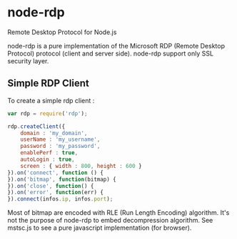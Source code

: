 node-rdp
========

Remote Desktop Protocol for Node.js

node-rdp is a pure implementation of the Microsoft RDP (Remote Desktop Protocol) protocol (client and server side). node-rdp support only SSL security layer.

## Simple RDP Client

To create a simple rdp client : 

```javascript
var rdp = require('rdp');

rdp.createClient({ 
	domain : 'my_domain', 
	userName : 'my_username',
	password : 'my_password',
	enablePerf : true,
	autoLogin : true,
	screen : { width : 800, height : 600 }
}).on('connect', function () {
}).on('bitmap', function(bitmap) {
}).on('close', function() {
}).on('error', function(err) {
}).connect(infos.ip, infos.port);
```

Most of bitmap are encoded with RLE (Run Length Encoding) algorithm. It's not the purpose of node-rdp to embed decompression algorithm. See mstsc.js to see a pure javascript implementation (for browser).
